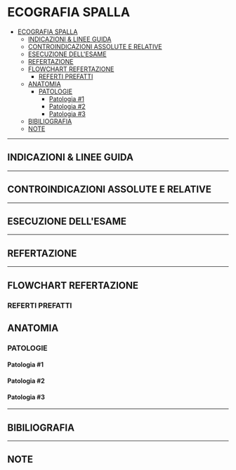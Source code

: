 # ECOGRAFIA SPALLA

- [ECOGRAFIA SPALLA](#ecografia-spalla)
	- [INDICAZIONI & LINEE GUIDA](#indicazioni--linee-guida)
	- [CONTROINDICAZIONI ASSOLUTE E RELATIVE](#controindicazioni-assolute-e-relative)
	- [ESECUZIONE DELL'ESAME](#esecuzione-dellesame)
	- [REFERTAZIONE](#refertazione)
	- [FLOWCHART REFERTAZIONE](#flowchart-refertazione)
		- [REFERTI PREFATTI](#referti-prefatti)
	- [ANATOMIA](#anatomia)
		- [PATOLOGIE](#patologie)
			- [Patologia #1](#patologia-1)
			- [Patologia #2](#patologia-2)
			- [Patologia #3](#patologia-3)
	- [BIBILIOGRAFIA](#bibiliografia)
	- [NOTE](#note)

---

## INDICAZIONI & LINEE GUIDA

---

## CONTROINDICAZIONI ASSOLUTE E RELATIVE

---

## ESECUZIONE DELL'ESAME

---

## REFERTAZIONE

---

## FLOWCHART REFERTAZIONE

### REFERTI PREFATTI

## ANATOMIA

### PATOLOGIE

#### Patologia #1
#### Patologia #2
#### Patologia #3

---

## BIBILIOGRAFIA
<!--- 
https://www.youtube.com/watch?v=BwSJCkTBN0c

-->



---

## NOTE